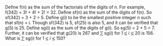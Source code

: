   Define f(n) as the sum of the factorials of the digits of n. For example, f(342) = 3! + 4! + 2! = 32.    Define sf(n) as the sum of the digits of f(n). So sf(342) = 3 + 2 = 5.    Define g(i) to be the smallest positive integer n such that sf(n) = i. Though sf(342) is 5, sf(25) is also 5, and it can be verified that g(5) is 25.    Define sg(i) as the sum of the digits of g(i). So sg(5) = 2 + 5 = 7.    Further, it can be verified that g(20) is 267 and <img src='images/symbol_sum.gif' width='11' height='14' alt='&sum;' border='0' style='vertical-align:middle;' />&thinsp;sg(i) for 1 <img src='images/symbol_le.gif' width='10' height='12' alt='&le;' border='0' style='vertical-align:middle;' /> i <img src='images/symbol_le.gif' width='10' height='12' alt='&le;' border='0' style='vertical-align:middle;' /> 20 is 156.    What is <img src='images/symbol_sum.gif' width='11' height='14' alt='&sum;' border='0' style='vertical-align:middle;' />&thinsp;sg(i) for 1 <img src='images/symbol_le.gif' width='10' height='12' alt='&le;' border='0' style='vertical-align:middle;' /> i <img src='images/symbol_le.gif' width='10' height='12' alt='&le;' border='0' style='vertical-align:middle;' /> 150?  